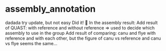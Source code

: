 # assembly_annotation
dadada
try update, but not easy
Did it! 🥳
In the assembly result: 
Add result of QUAST: with reference and without reference => used to decide which assembly to use in the group
Add result of comparing: canu and flye with reference and with each other, but the figure of canu vs reference and canu vs flye seems the same...